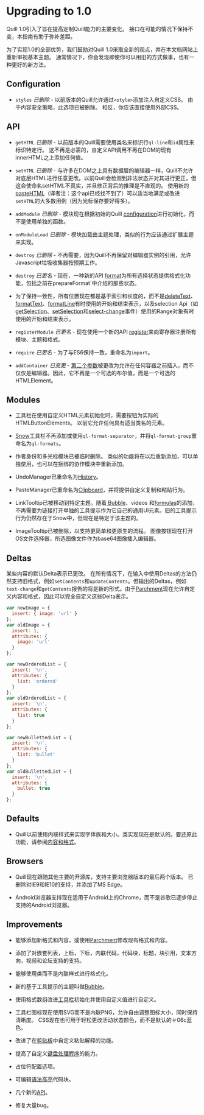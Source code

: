 # Upgrading to 1.0
Quill 1.0引入了旨在提高定制Quill能力的主要变化。 接口在可能的情况下保持不变，本指南有助于弥补差距。

为了实现1.0的全部优势，我们鼓励对Quill 1.0采取全新的观点，并在本文档网站上重新审视基本主题。 通常情况下，你会发现即使你可以用旧的方式做事，也有一种更好的新方法。

## Configuration
- `styles` *已删除* - 以前版本的Quill允许通过`<style>`添加注入自定义CSS。 由于内容安全策略，此选项已被删除。 相反，你应该直接使用外部CSS。

## API
- `getHTML` *已删除* - 以前版本的Quill需要使用类名来标识行`ql-line`和`id`属性来标识特定行。 这不再是必需的，自定义API调用不再在DOM的现有innerHTML之上添加任何值。

- `setHTML` *已删除* - 与许多在DOM之上具有数据层的编辑器一样，Quill不允许对底层HTML进行任意更改。以前Quill会检测到非法状态并对其进行更正，但这会使命名setHTML不真实，并且修正背后的推理是不直观的。 使用新的[pasteHTML]()（译者注：这个api已经找不到了）可以适当地满足或改进`setHTML`的大多数用例（因为光标保存要好得多）。

- `addModule` *已删除* - 模块现在根据初始的Quill [configuration](https://github.com/hzjswlgbsj/quill-document-chinese/blob/master/Documentation/configuration.md)进行初始化，而不是使用单独的函数。

- `onModuleLoad` *已删除* - 模块加载由主题处理，类似的行为应该通过扩展主题来实现。

- `destroy` *已删除* - 不再需要，因为Quill不再保留对编辑器实例的引用，允许Javascript垃圾收集器按预期工作。

- `destroy` *已更名* - 现在，一种新的API [format](https://github.com/hzjswlgbsj/quill-document-chinese/blob/master/Documentation/API/formatting.md#format)为所有选择状态提供格式化功能，包括之前在prepareFormat`中介绍的那些状态。

- 为了保持一致性，所有位置现在都是基于索引和长度的，而不是[deleteText](https://github.com/hzjswlgbsj/quill-document-chinese/blob/master/Documentation/API/content.md#deletetext)、[formatText](https://github.com/hzjswlgbsj/quill-document-chinese/blob/master/Documentation/API/formatting.md#formattext)、[formatLine](https://github.com/hzjswlgbsj/quill-document-chinese/blob/master/Documentation/API/formatting.md#formatline)有时使用的开始和结束表示，以及selection Api（如[getSelection](https://github.com/hzjswlgbsj/quill-document-chinese/blob/master/Documentation/API/selection.md#getselection)、[setSelection](https://github.com/hzjswlgbsj/quill-document-chinese/blob/master/Documentation/API/selection.md#setselection)和[select-change](https://github.com/hzjswlgbsj/quill-document-chinese/blob/master/Documentation/API/events.md#selection-change)事件）使用的Range对象有时使用的开始和结束表示。

- `registerModule` *已更名* - 现在使用一个新的API [register](https://github.com/hzjswlgbsj/quill-document-chinese/blob/master/Documentation/API/extension.md#register)来向寄存器注册所有模块、主题和格式。

- `require` *已更名* - 为了与ES6保持一致，重命名为`import`。

- `addContainer` *已变更* - [第二个参数](https://github.com/hzjswlgbsj/quill-document-chinese/blob/master/Documentation/API/extension.md#addcontainer)被更改为允许在任何容器之前插入，而不仅仅是编辑器。因此，它不再是一个可选的布尔值，而是一个可选的HTMLElement。

## Modules
- 工具栏在使用自定义HTML元素初始化时，需要按钮为实际的HTMLButtonElements。 以前它允许任何具有适当类名的元素。

- [Snow](https://github.com/hzjswlgbsj/quill-document-chinese/blob/master/Documentation/themes.md)工具栏不再添加或使用`ql-format-separator`，并将`ql-format-group`重命名为`ql-formats`。

- 作者身份和多光标模块已被临时删除。 类似的功能将在以后重新添加，可以单独使用，也可以在捆绑的协作模块中重新添加。

- UndoManager已重命名为[History](https://github.com/hzjswlgbsj/quill-document-chinese/blob/master/Documentation/modules/history.md)。

- PasteManager已重命名为[Clipboard](https://github.com/hzjswlgbsj/quill-document-chinese/blob/master/Documentation/modules/clipboard.md)，并将提供自定义复制和粘贴行为。

- LinkTooltip已被移动到特定主题。随着[ Bubble](https://github.com/hzjswlgbsj/quill-document-chinese/blob/master/Documentation/themes.md)、videos 和[formulas](https://github.com/hzjswlgbsj/quill-document-chinese/blob/master/Documentation/formats.md)的添加，不再需要为链接打开单独的工具提示作为它自己的通用UI元素。旧的工具提示行为仍然存在于Snow中，但现在是特定于该主题的。

- ImageTooltip已被删除，以支持更简单和更原生的流程。 图像按钮现在打开OS文件选择器，所选图像文件作为base64图像插入编辑器。

## Deltas
某些内容的默认Delta表示已更改。 在所有情况下，在输入中使用Deltas的方法仍然支持旧格式，例如`setContents`和`updateContents`。但输出的Deltas，例如`text-change`和`getContents`报告的将是新的形式。由于[Parchment](https://github.com/quilljs/parchment)现在允许自定义内容和格式，因此可以完全自定义这些Delta表示。

```js
var newImage = {
  insert: { image: 'url' }
};
var oldImage = {
  insert: 1,
  attributes: {
    image: 'url'
  }
};

var newOrderedList = {
  insert: '\n',
  attributes: {
    list: 'ordered'
  }
};
var oldOrderedList = {
  insert: '\n',
  attributes: {
    list: true
  }
};

var newBullettedList = {
  insert: '\n',
  attributes: {
    list: 'bullet'
  }
};
var oldBullettedList = {
  insert: '\n',
  attributes: {
    bullet: true
  }
};
```

## Defaults
- Quill以前使用内联样式来实现字体族和大小。类实现现在是默认的。要还原此功能，请参阅[内容和格式](https://github.com/hzjswlgbsj/quill-document-chinese/blob/master/Guides/how-to-customize-quill.md#%E5%86%85%E5%AE%B9%E5%92%8C%E6%A0%BC%E5%BC%8F)。

## Browsers
- Quill现在跟随其他主要的开源库，支持主要浏览器版本的最后两个版本。 已删除对IE9和IE10的支持，并添加了MS Edge。

- Android浏览器支持现在适用于Android上的Chrome，而不是谷歌已逐步停止支持的Android浏览器。

## Improvements
- 能够添加新格式和内容，或使用[Parchment](https://github.com/quilljs/parchment)修改现有格式和内容。

- 添加了对嵌套列表，上标，下标，内联代码，代码块，标题，块引用，文本方向，视频和论坛支持的支持。

- 能够使用类而不是内联样式进行格式化。

- 新的基于工具提示的主题叫做[Bubble](https://github.com/hzjswlgbsj/quill-document-chinese/blob/master/Documentation/themes.md#bubble)。

- 使用格式数组改进[工具栏](https://github.com/hzjswlgbsj/quill-document-chinese/blob/master/Documentation/modules/toolbar.md)初始化并使用自定义值进行自定义。

- 工具栏图标现在使用SVG而不是内联PNG，允许自由调整图标大小，同时保持清晰度。 CSS现在也可用于轻松更改活动状态颜色，而不是默认的＃06c蓝色。

- 改进了在[剪贴板](https://github.com/hzjswlgbsj/quill-document-chinese/blob/master/Documentation/modules/clipboard.md)中自定义粘贴解释的功能。

- 提高了自定义[键盘处理程序](https://github.com/hzjswlgbsj/quill-document-chinese/blob/master/Documentation/modules/keyboard.md)的能力。

- 占位符配置选项。

- 可编辑[语法高亮](https://github.com/hzjswlgbsj/quill-document-chinese/blob/master/Documentation/modules/syntax.md)代码块。

- 几个新的[API](https://github.com/hzjswlgbsj/quill-document-chinese/blob/master/Documentation/API/API.md)。

- 修复大量bug。